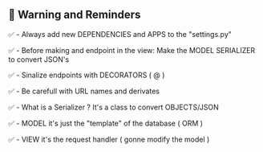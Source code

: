 ## 📌 Warning and Reminders

✅​ - Always add new DEPENDENCIES and APPS to the "settings.py"

✅​ - Before making and endpoint in the view: Make the MODEL SERIALIZER to convert JSON's

✅​ - Sinalize endpoints with DECORATORS ( @ )

✅​​​ - Be carefull with URL names and derivates

✅ - What is a Serializer ? It's a class to convert OBJECTS/JSON

✅ - MODEL it's just the "template" of the database ( ORM )

✅ - VIEW it's the request handler ( gonne modify the model )
